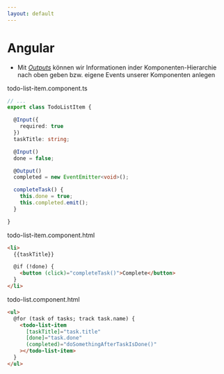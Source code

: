 ```yaml
---
layout: default
---
```


# Angular <SubHeading text="Outputs"/>

<div class="grid grid-cols-12 gap-x-6">
<div class="col-span-12">

- Mit [_Outputs_](https://angular.dev/guide/components/outputs) können wir Informationen inder Komponenten-Hierarchie nach oben geben bzw. eigene Events unserer Komponenten anlegen

</div>

<div class="col-span-6">

<Filename>todo-list-item.component.ts</Filename>

<!-- prettier-ignore-start -->

```ts
// ...
export class TodoListItem {

  @Input({
    required: true
  })
  taskTitle: string;

  @Input()
  done = false;

  @Output()
  completed = new EventEmitter<void>();

  completeTask() {
    this.done = true;
    this.completed.emit();
  }

}
```

<!-- prettier-ignore-end -->

</div>

<div class="col-span-6">

<Filename>todo-list-item.component.html</Filename>

<!-- prettier-ignore-start -->

```html
<li>
  {{taskTitle}}

  @if (!done) {
    <button (click)="completeTask()">Complete</button>
  }
</li>
```

<!-- prettier-ignore-end -->

<Filename>todo-list.component.html</Filename>

<!-- prettier-ignore-start -->

```html
<ul>
  @for (task of tasks; track task.name) {
    <todo-list-item
      [taskTitle]="task.title"
      [done]="task.done"
      (completed)="doSomethingAfterTaskIsDone()"
    ></todo-list-item>
  }
</ul>
```

<!-- prettier-ignore-end -->

</div>

</div>

<PageNumber/>

<!--

Bald verfügbar: https://angular.dev/guide/components/output-fn

-->
